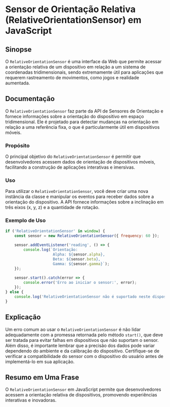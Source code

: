 <!--
Meta Description: # Sensor de Orientação Relativa (RelativeOrientationSensor) em JavaScript ## Sinopse O `RelativeOrientationSensor` é uma interface da Web que permite ...
Meta Keywords: sensor, relativeorientationsensor, orientação, que, dispositivo
-->

# Sensor de Orientação Relativa (RelativeOrientationSensor) em JavaScript

## Sinopse
O `RelativeOrientationSensor` é uma interface da Web que permite acessar a orientação relativa de um dispositivo em relação a um sistema de coordenadas tridimensionais, sendo extremamente útil para aplicações que requerem rastreamento de movimentos, como jogos e realidade aumentada.

## Documentação
O `RelativeOrientationSensor` faz parte da API de Sensores de Orientação e fornece informações sobre a orientação do dispositivo em espaço tridimensional. Ele é projetado para detectar mudanças na orientação em relação a uma referência fixa, o que é particularmente útil em dispositivos móveis.

### Propósito
O principal objetivo do `RelativeOrientationSensor` é permitir que desenvolvedores acessem dados de orientação de dispositivos móveis, facilitando a construção de aplicações interativas e imersivas.

### Uso
Para utilizar o `RelativeOrientationSensor`, você deve criar uma nova instância da classe e manipular os eventos para receber dados sobre a orientação do dispositivo. A API fornece informações sobre a inclinação em três eixos (x, y, z) e a quantidade de rotação.

### Exemplo de Uso
```javascript
if ('RelativeOrientationSensor' in window) {
    const sensor = new RelativeOrientationSensor({ frequency: 60 });
    
    sensor.addEventListener('reading', () => {
        console.log(`Orientação: 
                     Alpha: ${sensor.alpha}, 
                     Beta: ${sensor.beta}, 
                     Gamma: ${sensor.gamma}`);
    });
    
    sensor.start().catch(error => {
        console.error('Erro ao iniciar o sensor:', error);
    });
} else {
    console.log('RelativeOrientationSensor não é suportado neste dispositivo.');
}
```

## Explicação
Um erro comum ao usar o `RelativeOrientationSensor` é não lidar adequadamente com a promessa retornada pelo método `start()`, que deve ser tratada para evitar falhas em dispositivos que não suportam o sensor. Além disso, é importante lembrar que a precisão dos dados pode variar dependendo do ambiente e da calibração do dispositivo. Certifique-se de verificar a compatibilidade do sensor com o dispositivo do usuário antes de implementá-lo em sua aplicação.

## Resumo em Uma Frase
O `RelativeOrientationSensor` em JavaScript permite que desenvolvedores acessem a orientação relativa de dispositivos, promovendo experiências interativas e inovadoras.